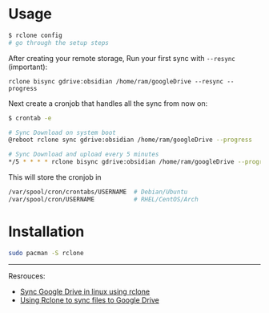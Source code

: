 # Usage
```bash
$ rclone config
# go through the setup steps
```
After creating your remote storage, Run your first sync with `--resync` (important):
```
rclone bisync gdrive:obsidian /home/ram/googleDrive --resync --progress
```
Next create a cronjob that handles all the sync from now on:
```bash
$ crontab -e

# Sync Download on system boot
@reboot rclone sync gdrive:obsidian /home/ram/googleDrive --progress

# Sync Download and upload every 5 minutes
*/5 * * * * rclone bisync gdrive:obsidian /home/ram/googleDrive --progress
```
This will store the cronjob in 
```bash
/var/spool/cron/crontabs/USERNAME  # Debian/Ubuntu  
/var/spool/cron/USERNAME           # RHEL/CentOS/Arch  
```
# Installation
```bash
sudo pacman -S rclone
```
---
Resrouces:
- [Sync Google Drive in linux using rclone](https://www.youtube.com/watch?v=ff8Ogk8NIPU&pp=ygUuc3luYyBnb29nbGUgZHJpdmUgZm9sZGVyIGluIGxpbnV4IHVzaW5nIHJjbG9uZQ%3D%3D)
- [Using Rclone to sync files to Google Drive](https://www.youtube.com/watch?v=X_3gJ3Nbsgc&ab_channel=abhiraaid)